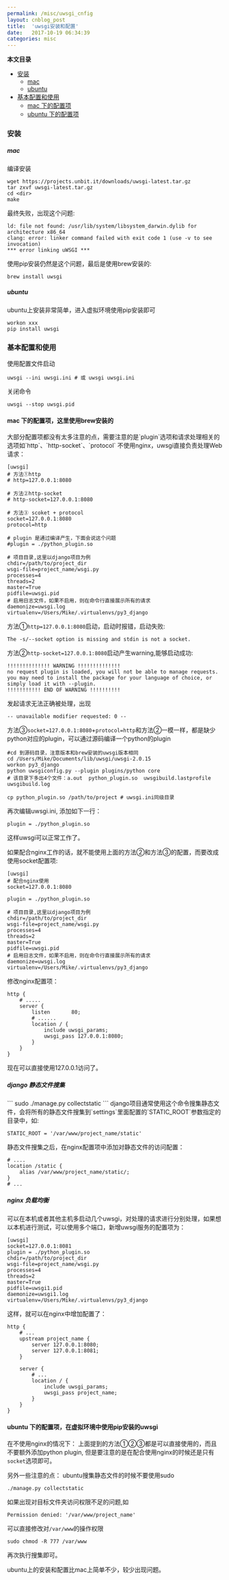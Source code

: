 ```yaml
---
permalink: /misc/uwsgi_cnfig
layout: cnblog_post
title:  'uwsgi安装和配置'
date:   2017-10-19 06:34:39
categories: misc
---
```


<!--Category-->
<div id="navCategory">
    <strong>本文目录</strong>
    <ul>
        <li><a href="#anchor1_0">安装</a>
            <ul>
                <li><a href="#anchor1_1">mac</a></li>
                <li><a href="#anchor1_2">ubuntu</a></li>
            </ul>
        </li>
        <li><a href="#anchor2_0">基本配置和使用</a>
            <ul>
                <li><a href="#anchor2_1">mac 下的配置项</a></li>
                <li><a href="#anchor2_2">ubuntu 下的配置项</a></li>
            </ul>
        </li>
    </ul>
</div>
<!--Category结束-->

<h3 id="anchor1_0">安装</h3>
<h5 id="anchor1_1">mac</h5>
编译安装

```
wget https://projects.unbit.it/downloads/uwsgi-latest.tar.gz
tar zxvf uwsgi-latest.tar.gz
cd <dir>
make
```
最终失败，出现这个问题:

```
ld: file not found: /usr/lib/system/libsystem_darwin.dylib for architecture x86_64
clang: error: linker command failed with exit code 1 (use -v to see invocation)
*** error linking uWSGI ***
```

使用pip安装仍然是这个问题，最后是使用brew安装的:

```
brew install uwsgi
```

<h5 id="anchor1_2">ubuntu</h5>
ubuntu上安装非常简单，进入虚拟环境使用pip安装即可

```
workon xxx
pip install uwsgi
```

<h3 id="anchor2_0">基本配置和使用</h3>

使用配置文件启动

```
uwsgi --ini uwsgi.ini # 或 uwsgi uwsgi.ini
```

关闭命令

```
uwsgi --stop uwsgi.pid
```

<h4 id="anchor2_1">mac 下的配置项，这里使用brew安装的</h4>
大部分配置项都没有太多注意的点，需要注意的是`plugin`选项和请求处理相关的选项如`http`、`http-socket`、`protocol`
不使用nginx，uwsgi直接负责处理Web请求：

```
[uwsgi]
# 方法①http
# http=127.0.0.1:8080

# 方法②http-socket
# http-socket=127.0.0.1:8080

# 方法③ scoket + protocol
socket=127.0.0.1:8080
protocol=http

# plugin 是通过编译产生，下面会说这个问题
#plugin = ./python_plugin.so

# 项目目录,这里以django项目为例
chdir=/path/to/project_dir
wsgi-file=project_name/wsgi.py
processes=4
threads=2
master=True
pidfile=uwsgi.pid
# 启用日志文件，如果不启用，则在命令行直接展示所有的请求
daemonize=uwsgi.log
virtualenv=/Users/Mike/.virtualenvs/py3_django
```

方法①`http=127.0.0.1:8080`启动，启动时报错，启动失败:

```
The -s/--socket option is missing and stdin is not a socket.
```

方法②`http-socket=127.0.0.1:8080`启动产生warning,能够启动成功:

```
!!!!!!!!!!!!!! WARNING !!!!!!!!!!!!!!
no request plugin is loaded, you will not be able to manage requests.
you may need to install the package for your language of choice, or simply load it with --plugin.
!!!!!!!!!!! END OF WARNING !!!!!!!!!!
```
发起请求无法正确被处理，出现

```
-- unavailable modifier requested: 0 --
```

方法③`socket=127.0.0.1:8080`+`protocol=http`和方法②一模一样，都是缺少python对应的plugin，可以通过源码编译一个python的plugin

```
#cd 到源码目录，注意版本和brew安装的uwsgi版本相同
cd /Users/Mike/Documents/lib/uwsgi/uwsgi-2.0.15
workon py3_django
python uwsgiconfig.py --plugin plugins/python core
# 该目录下多出4个文件：a.out  python_plugin.so  uwsgibuild.lastprofile uwsgibuild.log

cp python_plugin.so /path/to/project # uwsgi.ini同级目录
```
再次编辑uwsgi.ini, 添加如下一行：

```
plugin = ./python_plugin.so
```

这样uwsgi可以正常工作了。

如果配合nginx工作的话，就不能使用上面的方法②和方法③的配置，而要改成使用socket配置项:

```
[uwsgi]
# 配合nginx使用
socket=127.0.0.1:8080

plugin = ./python_plugin.so

# 项目目录,这里以django项目为例
chdir=/path/to/project_dir
wsgi-file=project_name/wsgi.py
processes=4
threads=2
master=True
pidfile=uwsgi.pid
# 启用日志文件，如果不启用，则在命令行直接展示所有的请求
daemonize=uwsgi.log
virtualenv=/Users/Mike/.virtualenvs/py3_django
```

修改nginx配置项：


```
http {
    # .....
    server {
        listen       80;
        # ......
        location / {
            include uwsgi_params;
            uwsgi_pass 127.0.0.1:8080;
        }
    }
}
```
现在可以直接使用127.0.0.1访问了。

<h5 id="anchor2_1_1">django 静态文件搜集</h5>
```
sudo ./manage.py collectstatic
```
django项目通常使用这个命令搜集静态文件，会将所有的静态文件搜集到`settings`里面配置的`STATIC_ROOT`参数指定的目录中，如:

```
STATIC_ROOT = '/var/www/project_name/static'
```

静态文件搜集之后，在nginx配置项中添加对静态文件的访问配置：

```
# ....
location /static {
    alias /var/www/project_name/static/;
}
# ...
```

<h5 id="anchor2_1_2">nginx 负载均衡</h5>
可以在本机或者其他主机多启动几个uwsgi，对处理的请求进行分别处理，如果想以本机进行测试，可以使用多个端口，新增uwsgi服务的配置项为：

```
[uwsgi]
socket=127.0.0.1:8081
plugin = ./python_plugin.so
chdir=/path/to/project_dir
wsgi-file=project_name/wsgi.py
processes=4
threads=2
master=True
pidfile=uwsgi1.pid
daemonize=uwsgi1.log
virtualenv=/Users/Mike/.virtualenvs/py3_django
```

这样，就可以在nginx中增加配置了：

```
http {
    # ...
    upstream project_name {
        server 127.0.0.1:8080;
        server 127.0.0.1:8081;
    }

    server {
        # ...
        location / {
            include uwsgi_params;
            uwsgi_pass project_name;
        }
    }
}
```

<h4 id="anchor2_2">ubuntu 下的配置项，在虚拟环境中使用pip安装的uwsgi</h4>

在不使用nginx的情况下：
上面提到的方法①②③都是可以直接使用的，而且不要额外添加python plugin,
但是要注意的是在配合使用nginx的时候还是只有`socket`选项即可。

另外一些注意的点：
ubuntu搜集静态文件的时候不要使用sudo

```
./manage.py collectstatic
```

如果出现对目标文件夹访问权限不足的问题,如

```
Permission denied: '/var/www/project_name'
```
可以直接修改对`/var/www`的操作权限

```
sudo chmod -R 777 /var/www
```
再次执行搜集即可。

ubuntu上的安装和配置比mac上简单不少，较少出现问题。



